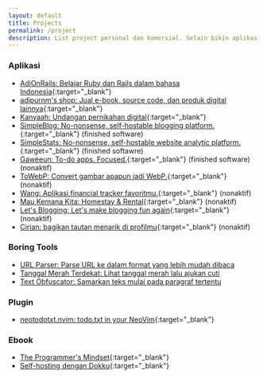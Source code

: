 ```yaml
---
layout: default
title: Projects
permalink: /project
description: List project personal dan komersial. Selain bikin aplikasi, saya juga nulis e-book.
---
```


### Aplikasi

* [AdiOnRails: Belajar Ruby dan Rails dalam bahasa Indonesia](https://adionrails.com){:target="_blank"}
* [adipurnm's shop: Jual e-book, source code, dan produk digital lainnya](https://shop.adipurnm.com){:target="_blank"}
* [Kanyaah: Undangan pernikahan digital](https://kanyaah.com){:target="_blank"}
* [SimpleBlog: No-nonsense, self-hostable blogging platform.](https://github.com/adiprnm/simpleblog){:target="_blank"} (finished software)
* [SimpleStats: No-nonsense, self-hostable website analytic platform.](https://github.com/adiprnm/simplestats){:target="_blank"} (finished softawre)
* [Gawéeun: To-do apps. Focused.](https://gaweeun.my.id){:target="_blank"} (finished software) (nonaktif)
* [ToWebP: Convert gambar apapun jadi WebP.](https://towebp.adipurnm.my.id){:target="_blank"} (nonaktif)
* [Wang: Aplikasi financial tracker favoritmu.](https://gaweeun.my.id){:target="_blank"} (nonaktif)
* [Mau Kemana Kita: Homestay & Rental](https://maukemanakita.com){:target="_blank"} (nonaktif)
* [Let's Blogging: Let's make blogging fun again](https://letsblogging.xyz){:target="_blank"} (nonaktif)
* [Cirian: bagikan tautan menarik di profilmu](https://cirian.my.id){:target="_blank"} (nonaktif)

### Boring Tools

* [URL Parser: Parse URL ke dalam format yang lebih mudah dibaca](/tools/url-parser)
* [Tanggal Merah Terdekat: Lihat tanggal merah lalu ajukan cuti](/tools/tanggal-merah)
* [Text Obfuscator: Samarkan teks mulai pada paragraf tertentu](/tools/text-obfuscator)

### Plugin

* [neotodotxt.nvim: todo.txt in your NeoVim](https://github.com/adiprnm/neotodotxt.nvim){:target="_blank"}

### Ebook

* [The Programmer's Mindset](https://me.adipurnm.my.id/ebooks/the-programmers-mindset){:target="_blank"}
* [Self-hosting dengan Dokku](https://me.adipurnm.my.id/ebooks/self-hosting-dengan-dokku){:target="_blank"}
